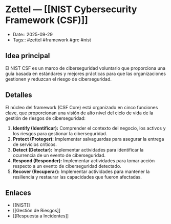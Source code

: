 # Zettel — [[NIST Cybersecurity Framework (CSF)]]

- Date:: 2025-09-29
- Tags:: #zettel #framework #grc #nist

## Idea principal
El NIST CSF es un marco de ciberseguridad voluntario que proporciona una guía basada en estándares y mejores prácticas para que las organizaciones gestionen y reduzcan el riesgo de ciberseguridad.

## Detalles
El núcleo del framework (CSF Core) está organizado en cinco funciones clave, que proporcionan una visión de alto nivel del ciclo de vida de la gestión de riesgos de ciberseguridad:

1.  **Identify (Identificar):** Comprender el contexto del negocio, los activos y los riesgos para gestionar la ciberseguridad.
2.  **Protect (Proteger):** Implementar salvaguardas para asegurar la entrega de servicios críticos.
3.  **Detect (Detectar):** Implementar actividades para identificar la ocurrencia de un evento de ciberseguridad.
4.  **Respond (Responder):** Implementar actividades para tomar acción respecto a un evento de ciberseguridad detectado.
5.  **Recover (Recuperar):** Implementar actividades para mantener la resiliencia y restaurar las capacidades que fueron afectadas.

## Enlaces
- [[NIST]]
- [[Gestión de Riesgos]]
- [[Respuesta a Incidentes]]